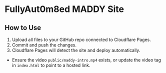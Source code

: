 
# FullyAut0m8ed MADDY Site

## How to Use

1. Upload all files to your GitHub repo connected to Cloudflare Pages.
2. Commit and push the changes.
3. Cloudflare Pages will detect the site and deploy automatically.

- Ensure the video `public/maddy-intro.mp4` exists, or update the video tag in `index.html` to point to a hosted link.
